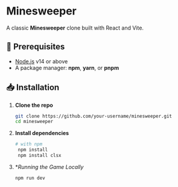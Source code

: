 # Minesweeper

A classic **Minesweeper** clone built with React and Vite.

## 🚀 Prerequisites

- [Node.js](https://nodejs.org/) v14 or above  
- A package manager: **npm**, **yarn**, or **pnpm**

## 📥 Installation

1. **Clone the repo**  
   ```bash
   git clone https://github.com/your-username/minesweeper.git
   cd minesweeper

2. **Install dependencies**  
   ```bash
   # with npm
    npm install
    npm install clsx

3. **Running the Game Locally*  
   ```bash
   npm run dev 
